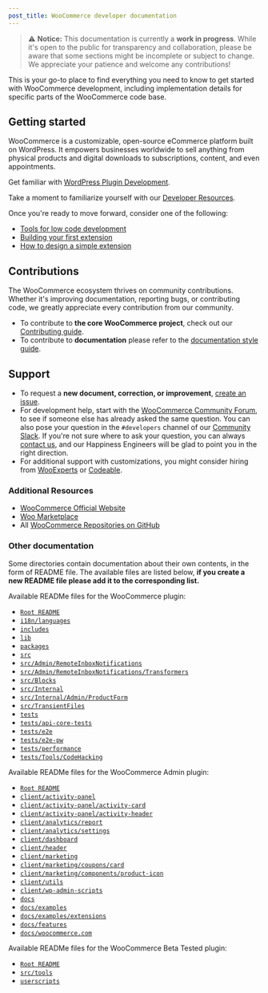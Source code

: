 ```yaml
---
post_title: WooCommerce developer documentation
---
```


> ⚠️ **Notice:** This documentation is currently a **work in progress**. While it's open to the public for transparency and collaboration, please be aware that some sections might be incomplete or subject to change. We appreciate your patience and welcome any contributions!

This is your go-to place to find everything you need to know to get started with WooCommerce development, including implementation details for specific parts of the WooCommerce code base. 

## Getting started

WooCommerce is a customizable, open-source eCommerce platform built on WordPress. It empowers businesses worldwide to sell anything from physical products and digital downloads to subscriptions, content, and even appointments.

Get familiar with [WordPress Plugin Development](https://developer.wordpress.org/plugins/).

Take a moment to familiarize yourself with our [Developer Resources](https://developer.wordpress.org/plugins/plugin-basics/).

Once you're ready to move forward, consider one of the following:

- [Tools for low code development](getting-started/tools-for-low-code-development.md)
- [Building your first extension](extension-development/building-your-first-extension.md)
- [How to design a simple extension](extension-development/how-to-design-a-simple-extension.md)

## Contributions

The WooCommerce ecosystem thrives on community contributions. Whether it's improving documentation, reporting bugs, or contributing code, we greatly appreciate every contribution from our community. 

- To contribute to **the core WooCommerce project**, check out our [Contributing guide](https://github.com/woocommerce/woocommerce/blob/trunk/.github/CONTRIBUTING.md).
- To contribute to **documentation** please refer to the [documentation style guide](style-guide.md).

## Support

- To request a **new document, correction, or improvement**, [create an issue](https://github.com/woocommerce/woodocs/issues/new/choose).
- For development help, start with the [WooCommerce Community Forum](https://wordpress.org/support/plugin/woocommerce/), to see if someone else has already asked the same question. You can also pose your question in the `#developers` channel of our [Community Slack](https://woocommerce.com/community-slack/). If you're not sure where to ask your question, you can always [contact us](https://woocommerce.com/contact-us/), and our Happiness Engineers will be glad to point you in the right direction.
- For additional support with customizations, you might consider hiring from [WooExperts](https://woocommerce.com/experts/) or [Codeable](https://codeable.io/).

### Additional Resources

- [WooCommerce Official Website](https://woocommerce.com/)
- [Woo Marketplace](https://woocommerce.com/marketplace)
- All [WooCommerce Repositories on GitHub](https://woocommerce.github.io/)

### Other documentation

Some directories contain documentation about their own contents, in the form of README file. The available files are listed below, **if you create a new README file please add it to the corresponding list.**

Available READMe files for the WooCommerce plugin: 

- [`Root README`](https://github.com/woocommerce/woocommerce/blob/trunk/plugins/woocommerce/README.md)
- [`i18n/languages`](https://github.com/woocommerce/woocommerce/blob/trunk/plugins/woocommerce/i18n/languages/README.md)
- [`includes`](https://github.com/woocommerce/woocommerce/blob/trunk/plugins/woocommerce/includes/README.md)
- [`lib`](https://github.com/woocommerce/woocommerce/blob/trunk/plugins/woocommerce/lib/README.md)
- [`packages`](https://github.com/woocommerce/woocommerce/blob/trunk/plugins/woocommerce/packages/README.md)
- [`src`](https://github.com/woocommerce/woocommerce/blob/trunk/plugins/woocommerce/src/README.md)
- [`src/Admin/RemoteInboxNotifications`](https://github.com/woocommerce/woocommerce/blob/trunk/plugins/woocommerce/src/Admin/RemoteInboxNotifications/README.md)
- [`src/Admin/RemoteInboxNotifications/Transformers`](https://github.com/woocommerce/woocommerce/blob/trunk/plugins/woocommerce/src/Admin/RemoteInboxNotifications/Transformers/README.md)
- [`src/Blocks`](https://github.com/woocommerce/woocommerce/blob/trunk/plugins/woocommerce/src/Blocks/README.md)
- [`src/Internal`](https://github.com/woocommerce/woocommerce/blob/trunk/plugins/woocommerce/src/Internal/README.md)
- [`src/Internal/Admin/ProductForm`](https://github.com/woocommerce/woocommerce/blob/trunk/plugins/woocommerce/src/Internal/Admin/ProductForm/README.md)
- [`src/TransientFiles`](https://github.com/woocommerce/woocommerce/blob/trunk/plugins/woocommerce/src/TransientFiles/README.md)
- [`tests`](https://github.com/woocommerce/woocommerce/blob/trunk/plugins/woocommerce/tests/README.md)
- [`tests/api-core-tests`](https://github.com/woocommerce/woocommerce/blob/trunk/plugins/woocommerce/tests/api-core-tests/README.md)
- [`tests/e2e`](https://github.com/woocommerce/woocommerce/blob/trunk/plugins/woocommerce/tests/e2e/README.md)
- [`tests/e2e-pw`](https://github.com/woocommerce/woocommerce/blob/trunk/plugins/woocommerce/tests/e2e-pw/README.md)
- [`tests/performance`](https://github.com/woocommerce/woocommerce/blob/trunk/plugins/woocommerce/tests/performance/README.md)
- [`tests/Tools/CodeHacking`](https://github.com/woocommerce/woocommerce/blob/trunk/plugins/woocommerce/tests/Tools/CodeHacking/README.md)

Available READMe files for the WooCommerce Admin plugin:

- [`Root README`](https://github.com/woocommerce/woocommerce/blob/trunk/plugins/woocommerce/client/admin/README.md)
- [`client/activity-panel`](https://github.com/woocommerce/woocommerce/blob/trunk/plugins/woocommerce/client/admin/client/activity-panel/README.md)
- [`client/activity-panel/activity-card`](https://github.com/woocommerce/woocommerce/blob/trunk/plugins/woocommerce/client/admin/client/activity-panel/activity-card/README.md)
- [`client/activity-panel/activity-header`](https://github.com/woocommerce/woocommerce/blob/trunk/plugins/woocommerce/client/admin/client/activity-panel/activity-header/README.md)
- [`client/analytics/report`](https://github.com/woocommerce/woocommerce/blob/trunk/plugins/woocommerce/client/admin/client/analytics/report/README.md)
- [`client/analytics/settings`](https://github.com/woocommerce/woocommerce/blob/trunk/plugins/woocommerce/client/admin/client/analytics/settings/README.md)
- [`client/dashboard`](https://github.com/woocommerce/woocommerce/blob/trunk/plugins/woocommerce/client/admin/client/dashboard/README.md)
- [`client/header`](https://github.com/woocommerce/woocommerce/blob/trunk/plugins/woocommerce/client/admin/client/header/README.md)
- [`client/marketing`](https://github.com/woocommerce/woocommerce/blob/trunk/plugins/woocommerce/client/admin/client/marketing/README.md)
- [`client/marketing/coupons/card`](https://github.com/woocommerce/woocommerce/blob/trunk/plugins/woocommerce/client/admin/client/marketing/coupons/card/README.md)
- [`client/marketing/components/product-icon`](https://github.com/woocommerce/woocommerce/blob/trunk/plugins/woocommerce/client/admin/client/marketing/components/product-icon/README.md)
- [`client/utils`](https://github.com/woocommerce/woocommerce/blob/trunk/plugins/woocommerce/client/admin/client/utils/README.md)
- [`client/wp-admin-scripts`](https://github.com/woocommerce/woocommerce/blob/trunk/plugins/woocommerce/client/admin/client/wp-admin-scripts/README.md)
- [`docs`](https://github.com/woocommerce/woocommerce/blob/trunk/plugins/woocommerce/client/admin/docs/README.md)
- [`docs/examples`](https://github.com/woocommerce/woocommerce/blob/trunk/plugins/woocommerce/client/admin/docs/examples/README.md)
- [`docs/examples/extensions`](https://github.com/woocommerce/woocommerce/blob/trunk/plugins/woocommerce/client/admin/docs/examples/extensions/README.md)
- [`docs/features`](https://github.com/woocommerce/woocommerce/blob/trunk/plugins/woocommerce/client/admin/docs/features/README.md)
- [`docs/woocommerce.com`](https://github.com/woocommerce/woocommerce/blob/trunk/plugins/woocommerce/client/admin/docs/woocommerce.com/README.md)

Available READMe files for the WooCommerce Beta Tested plugin:

- [`Root README`](https://github.com/woocommerce/woocommerce/blob/trunk/plugins/woocommerce-beta-tester/README.md)
- [`src/tools`](https://github.com/woocommerce/woocommerce/blob/trunk/plugins/woocommerce-beta-tester/src/tools/README.md)
- [`userscripts`](https://github.com/woocommerce/woocommerce/blob/trunk/plugins/woocommerce-beta-tester/userscripts/README.md)
